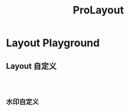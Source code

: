 ﻿---
title: ProLayout
nav:
  title: Playground
  path: /playground
group:
  path: /
---

# Layout Playground

## Layout 自定义

<code src="../../packages/layout/src/demos/dynamic-settings.tsx"  height="500px" iframe="746px" background="#f5f5f5" title="属性展示"/>

## 水印自定义

<code src="../../packages/layout/src/components/WaterMark/demos/custom.tsx" background="#f0f2f5" iframe="498px" height="498px"/>
